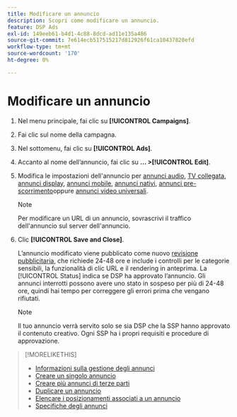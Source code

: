 ```yaml
---
title: Modificare un annuncio
description: Scopri come modificare un annuncio.
feature: DSP Ads
exl-id: 149eeb61-b4d1-4c88-8dcd-ad11e135a486
source-git-commit: 7e614ecb517515217d812926f61ca10437820efd
workflow-type: tm+mt
source-wordcount: '170'
ht-degree: 0%

---
```


# Modificare un annuncio

1. Nel menu principale, fai clic su **[!UICONTROL Campaigns]**.

1. Fai clic sul nome della campagna.

1. Nel sottomenu, fai clic su **[!UICONTROL Ads]**.

1. Accanto al nome dell’annuncio, fai clic su  **... >[!UICONTROL Edit]**.

1. Modifica le impostazioni dell&#39;annuncio per [annunci audio](ad-settings-audio.md), [TV collegata](ad-settings-connected-tv.md), [annunci display](ad-settings-display.md), [annunci mobile](ad-settings-mobile.md), [annunci nativi](ad-settings-native.md), [annunci pre-scorrimento](ad-settings-pre-roll.md)oppure [annunci video universali](ad-settings-universal-video.md).

   >[!NOTE]
   >
   >Per modificare un URL di un annuncio, sovrascrivi il traffico dell&#39;annuncio sul server dell&#39;annuncio.

1. Clic **[!UICONTROL Save and Close]**.

   L’annuncio modificato viene pubblicato come nuovo [revisione pubblicitaria](ad-about.md), che richiede 24-48 ore e include i controlli per le categorie sensibili, la funzionalità di clic URL e il rendering in anteprima. La [!UICONTROL Status] indica se DSP ha approvato l’annuncio. Gli annunci interrotti possono avere uno stato in sospeso per più di 24-48 ore, quindi hai tempo per correggere gli errori prima che vengano rifiutati.

   >[!NOTE]
   >
   >Il tuo annuncio verrà servito solo se sia DSP che la SSP hanno approvato il contenuto creativo. Ogni SSP ha i propri requisiti e procedure di approvazione.

>[!MORELIKETHIS]
>
>* [Informazioni sulla gestione degli annunci](ad-about.md)
>* [Creare un singolo annuncio](ad-create.md)
>* [Creare più annunci di terze parti](ad-create-multiple.md)
>* [Duplicare un annuncio](ad-duplicate.md)
>* [Elencare i posizionamenti associati a un annuncio](ad-list-placements.md)
>* [Specifiche degli annunci](ad-specs.md)

